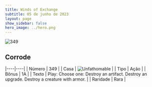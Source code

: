 ```yaml
---
title: Winds of Exchange
subtitle: 05 de junho de 2023
layout: page
show_sidebar: false
hero_image: ../hero.png
---
```


![349](https://mastervault-storage-prod.s3.amazonaws.com/media/card_front/en/600_349_a53aac434601_en.png)


## Corrode

|----|----|
| Número | 349 |
| Casa | ![Unfathomable](https://archonarcana.com/images/thumb/1/10/Unfathomable.png/22px-Unfathomable.png "Abissais") |
| Tipo | Ação |
| Bônus | 1A |
| Texto | Play: Choose one: Destroy an artifact. Destroy an upgrade. Destroy a creature with armor.  |
| Raridade | Rara |
